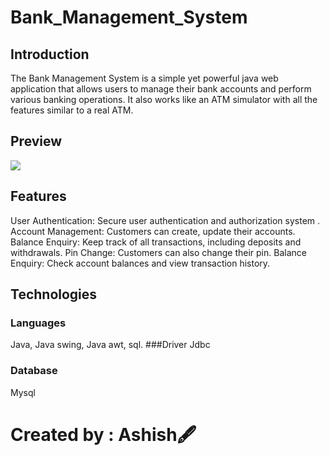 # Bank_Management_System

## Introduction

The Bank Management System is a simple yet powerful java web application that allows users to manage their bank accounts and perform various banking operations. It also works like an ATM simulator with all the features similar to a real ATM.

## Preview

![](https://github.com/Ashishdwiv/Bank_Management_System/assets/94627467/7f86345f-1228-44d2-9a42-2b77f0a05e04)


## Features

User Authentication: Secure user authentication and authorization system .
Account Management: Customers can create, update their accounts.
Balance Enquiry: Keep track of all transactions, including deposits and withdrawals.
Pin Change: Customers can also change their pin.
Balance Enquiry: Check account balances and view transaction history.

## Technologies

### Languages
Java, Java swing, Java awt, sql.
###Driver
Jdbc
### Database
Mysql

# Created by : Ashish🖋️
